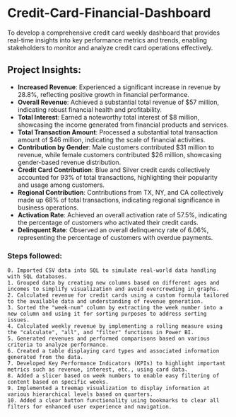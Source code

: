 
# Credit-Card-Financial-Dashboard

To develop a comprehensive credit card weekly dashboard that provides real-time insights into key performance metrics and trends, enabling stakeholders to monitor and analyze credit card operations effectively.


## Project Insights:

- **Increased Revenue**: Experienced a significant increase in revenue by 28.8%, reflecting positive growth in financial performance.
- **Overall Revenue**: Achieved a substantial total revenue of $57 million, indicating robust financial health and profitability.
- **Total Interest**: Earned a noteworthy total interest of $8 million, showcasing the income generated from financial products and services.
- **Total Transaction Amount**: Processed a substantial total transaction amount of $46 million, indicating the scale of financial activities.
- **Contribution by Gender**: Male customers contributed $31 million to revenue, while female customers contributed $26 million, showcasing gender-based revenue distribution.
- **Credit Card Contribution**: Blue and Silver credit cards collectively accounted for 93% of total transactions, highlighting their popularity and usage among customers.
- **Regional Contribution**: Contributions from TX, NY, and CA collectively made up 68% of total transactions, indicating regional significance in business operations.
- **Activation Rate**: Achieved an overall activation rate of 57.5%, indicating the percentage of customers who activated their credit cards.
- **Delinquent Rate**: Observed an overall delinquency rate of 6.06%, representing the percentage of customers with overdue payments.




### Steps followed:


    0. Imported CSV data into SQL to simulate real-world data handling with SQL databases.
    1. Grouped data by creating new columns based on different ages and incomes to simplify visualization and avoid overcrowding in graphs.
    2. Calculated revenue for credit cards using a custom formula tailored to the available data and understanding of revenue generation.
    3. Sorted the "week-num" column by extracting the week number into a new column and using it for sorting purposes to address sorting issues.
    4. Calculated weekly revenue by implementing a rolling measure using the "calculate", "all", and "filter" functions in Power BI.
    5. Generated revenues and performed comparisons based on various criteria to analyze performance.
    6. Created a table displaying card types and associated information generated from the data.
    7. Developed Key Performance Indicators (KPIs) to highlight important metrics such as revenue, interest, etc., using card data.
    8. Added a slicer based on week numbers to enable easy filtering of content based on specific weeks.
    9. Implemented a treemap visualization to display information at various hierarchical levels based on quarters.
    10. Added a clear button functionality using bookmarks to clear all filters for enhanced user experience and navigation.




